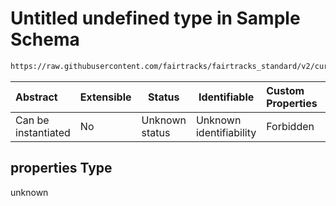 # Untitled undefined type in Sample Schema

```txt
https://raw.githubusercontent.com/fairtracks/fairtracks_standard/v2/current/json/schema/fairtracks_sample.schema.json#/allOf/2/then/properties
```




| Abstract            | Extensible | Status         | Identifiable            | Custom Properties | Additional Properties | Access Restrictions | Defined In                                                                                             |
| :------------------ | ---------- | -------------- | ----------------------- | :---------------- | --------------------- | ------------------- | ------------------------------------------------------------------------------------------------------ |
| Can be instantiated | No         | Unknown status | Unknown identifiability | Forbidden         | Allowed               | none                | [fairtracks_sample.schema.json\*](../json/schema/fairtracks_sample.schema.json "open original schema") |

## properties Type

unknown
